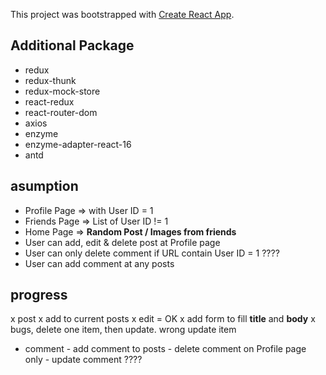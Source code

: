 This project was bootstrapped with [Create React App](https://github.com/facebook/create-react-app).

## Additional Package

- redux
- redux-thunk
- redux-mock-store
- react-redux
- react-router-dom
- axios
- enzyme
- enzyme-adapter-react-16
- antd

## asumption

- Profile Page => with User ID = 1
- Friends Page => List of User ID != 1
- Home Page => **Random Post / Images from friends**
- User can add, edit & delete post at Profile page
- User can only delete comment if URL contain User ID = 1 ????
- User can add comment at any posts

## progress

x post
x add to current posts
x edit = OK
x add form to fill **title** and **body**
x bugs, delete one item, then update. wrong update item

- comment - add comment to posts - delete comment on Profile page only - update comment ????
